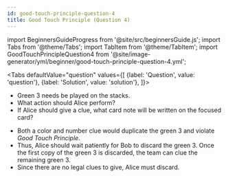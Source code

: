 ```yaml
---
id: good-touch-principle-question-4
title: Good Touch Principle (Question 4)
---
```


import BeginnersGuideProgress from '@site/src/beginnersGuide.js';
import Tabs from '@theme/Tabs';
import TabItem from '@theme/TabItem';
import GoodTouchPrincipleQuestion4 from '@site/image-generator/yml/beginner/good-touch-principle-question-4.yml';

<BeginnersGuideProgress id="good-touch-principle-question-4" />

<!-- lint disable no-undefined-references -->

<Tabs
defaultValue="question"
values={[
{label: 'Question', value: 'question'},
{label: 'Solution', value: 'solution'},
]}>
<TabItem value="question">

- Green 3 needs be played on the stacks.
- What action should Alice perform?
- If Alice should give a clue, what card note will be written on the focused card?

</TabItem>
<TabItem value="solution">

- Both a color and number clue would duplicate the green 3 and violate _Good Touch Principle_.
- Thus, Alice should wait patiently for Bob to discard the green 3. Once the first copy of the green 3 is discarded, the team can clue the remaining green 3.
- Since there are no legal clues to give, Alice must discard.

</TabItem>
</Tabs>

<GoodTouchPrincipleQuestion4 />
